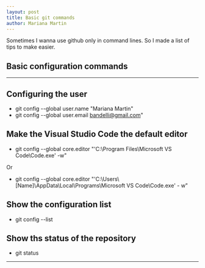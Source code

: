 ```yaml
---
layout: post
title: Basic git commands
author: Mariana Martin
---
```


Sometimes I wanna use github only in command lines. So I made a list of tips to make easier.

## Basic configuration commands
-----

## Configuring the user
 * git config --global user.name "Mariana Martin"
 *   git config --global user.email bandelli@gmail.com"

##  Make the Visual Studio Code the default editor
 * git config --global core.editor "'C:\Program Files\Microsoft VS Code\Code.exe' -w"

Or

 * git config --global core.editor "'C:\Users\\[Name]\AppData\Local\Programs\Microsoft VS Code\Code.exe' - w"

##  Show the configuration list
 * git config --list

##  Show ths status of the repository
 * git status

-----
